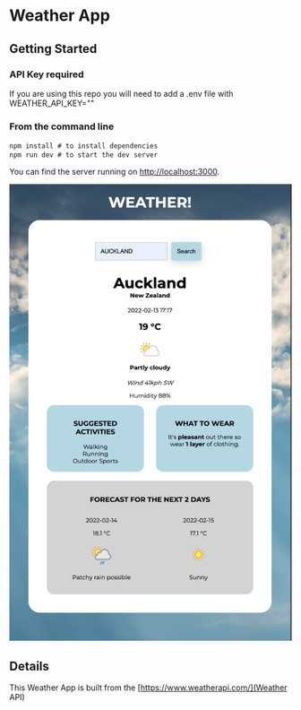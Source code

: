 # Weather App

## Getting Started

### API Key required

If you are using this repo you will need to add a .env file with WEATHER_API_KEY="<insert-key-here>"

### From the command line

```
npm install # to install dependencies
npm run dev # to start the dev server
```

You can find the server running on [http://localhost:3000](http://localhost:3000).

![Screenshot](screenshot.png)

## Details

This Weather App is built from the [https://www.weatherapi.com/](Weather API)
